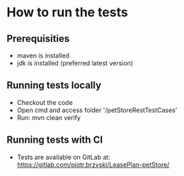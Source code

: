 # How to run the tests
## Prerequisities
- maven is installed
- jdk is installed (preferred latest version)

## Running tests locally
- Checkout the code
- Open cmd and access folder '/petStoreRestTestCases'
- Run: mvn clean verify

## Running tests with CI
- Tests are available on GitLab at: https://gitlab.com/piotr.brzyski/LeasePlan-petStore/
